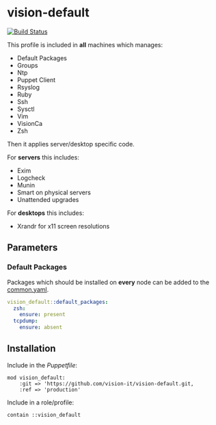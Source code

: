 # vision-default

[![Build Status](https://travis-ci.org/vision-it/vision-default.svg?branch=production)](https://travis-ci.org/vision-it/vision-default)

This profile is included in **all** machines which manages:
  * Default Packages
  * Groups
  * Ntp
  * Puppet Client
  * Rsyslog
  * Ruby
  * Ssh
  * Sysctl
  * Vim
  * VisionCa
  * Zsh

Then it applies server/desktop specific code.

For **servers** this includes:
  * Exim
  * Logcheck
  * Munin
  * Smart on physical servers
  * Unattended upgrades

For **desktops** this includes:
  * Xrandr for x11 screen resolutions

## Parameters

### Default Packages
Packages which should be installed on **every** node can be added to the
[common.yaml](data/common.yaml).

```yaml
vision_default::default_packages:
  zsh:
    ensure: present
  tcpdump:
    ensure: absent
```

## Installation

Include in the *Puppetfile*:

```
mod vision_default:
    :git => 'https://github.com/vision-it/vision-default.git,
    :ref => 'production'
```

Include in a role/profile:

```puppet
contain ::vision_default
```

